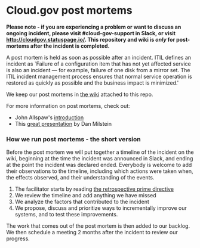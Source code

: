 # Cloud.gov post mortems

**Please note - if you are experiencing a problem or want to discuss an ongoing incident, please visit #cloud-gov-support in Slack, or visit http://cloudgov.statuspage.io/. This repository and wiki is *only* for post-mortems after the incident is completed.**

A post mortem is held as soon as possible after an incident. ITIL defines an incident as `Failure of a configuration item that has not yet affected service is also an incident — for example, failure of one disk from a mirror set. The ITIL incident management process ensures that normal service operation is restored as quickly as possible and the business impact is minimized.'

We keep our post mortems in [the wiki](https://github.com/18F/cloud-gov-postmortems/wiki) attached to this repo.

For more information on post mortems, check out:

* John Allspaw's [introduction](https://codeascraft.com/2012/05/22/blameless-postmortems/)
* This [great presentation](http://www.slideshare.net/danmil30/how-to-run-a-postmortem-with-humans-not-robots-velocity-2013) by Dan Milstein

### How we run post mortems - the short version ###

Before the post mortem we will put together a timeline of the incident on the wiki, beginning at the time the incident was announced in Slack, and ending at the point the incident was declared ended. Everybody is welcome to add their observations to the timeline, including which actions were taken when, the effects observed, and their understanding of the events.

1. The facilitator starts by reading [the retrospective prime directive](http://www.retrospectives.com/pages/retroPrimeDirective.html)
2. We review the timeline and add anything we have missed
3. We analyze the factors that contributed to the incident
4. We propose, discuss and prioritize ways to incrementally improve our systems, and to test these improvements.

The work that comes out of the post mortem is then added to our backlog. We then schedule a meeting 2 months after the incident to review our progress.
